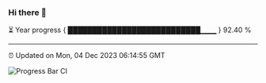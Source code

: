 ### Hi there 👋

⏳ Year progress { ███████████████████████████▁▁▁ } 92.40 %

---

⏰ Updated on Mon, 04 Dec 2023 06:14:55 GMT

![Progress Bar CI](https://github.com/liununu/liununu/workflows/Progress%20Bar%20CI/badge.svg)
